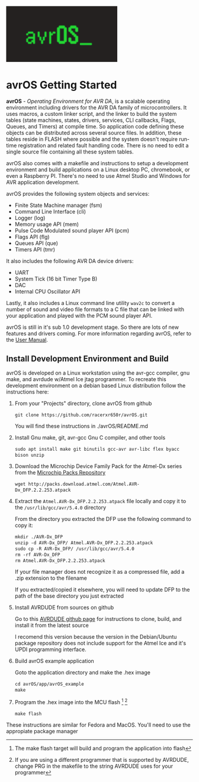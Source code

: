 [![avrOS](doc/avrOS.gif "avrOS")](https://github.com/racerxr650r/avrOS)
---
# avrOS Getting Started

**avrOS** - _Operating Environment for AVR DA_, is a scalable operating environment 
including drivers for the AVR DA family of microcontrollers. It uses macros, a 
custom linker script, and the linker to build the system tables (state machines,
states, drivers, services, CLI callbacks, Flags, Queues, and Timers) at compile 
time. So application code defining these objects can be distributed across several
source files. In addition, these tables reside in FLASH where possible and the
system doesn't require run-time registration and related fault handling code.
There is no need to edit a single source file containing all these system tables.

avrOS also comes with a makefile and instructions to setup a development
environment and build applications on a Linux desktop PC, chromebook, or even a
Raspberry PI. There's no need to use Atmel Studio and Windows for AVR application
development.

avrOS provides the following system objects and services:

* Finite State Machine manager (fsm)
* Command Line Interface (cli)
* Logger (log)
* Memory usage API (mem)
* Pulse Code Modulated sound player API (pcm)
* Flags API (flg)
* Queues API (que)
* Timers API (tmr)

It also includes the following AVR DA device drivers:

* UART
* System Tick (16 bit Timer Type B)
* DAC
* Internal CPU Oscillator API

Lastly, it also includes a Linux command line utility `wav2c` to convert a 
number of sound and video file formats to a C file that can be linked with
your application and played with the PCM sound player API.

avrOS is still in it's sub 1.0 development stage. So there are lots of new 
features and drivers coming. For more information regarding avrOS, refer to
the [User Manual](./doc/MANUAL.md).

## Install Development Environment and Build

avrOS is developed on a Linux workstation using the avr-gcc compiler, gnu make,
and avrdude w/Atmel Ice jtag programmer. To recreate this development 
environment on a debian based Linux distribution follow the instructions here:

1. From your "Projects" directory, clone avrOS from github

    ```console
    git clone https://github.com/racerxr650r/avrOS.git
    ```
   
   You will find these instructions in ./avrOS/README.md
       
2. Install Gnu make, git, avr-gcc Gnu C compiler, and other tools

    ```console
    sudo apt install make git binutils gcc-avr avr-libc flex byacc bison unzip
    ```
    
3. Download the Microchip Device Family Pack for the Atmel-Dx series from the [Microchip Packs Repository](http://packs.download.atmel.com/)

   ```console
   wget http://packs.download.atmel.com/Atmel.AVR-Dx_DFP.2.2.253.atpack
   ```

4. Extract the `Atmel.AVR-Dx_DFP.2.2.253.atpack` file locally and copy it to the `/usr/lib/gcc/avr/5.4.0` directory

    From the directory you extracted the DFP use the following command to copy it:

    ```console
    mkdir ./AVR-Dx_DFP
    unzip -d AVR-Dx_DFP/ Atmel.AVR-Dx_DFP.2.2.253.atpack
    sudo cp -R AVR-Dx_DFP/ /usr/lib/gcc/avr/5.4.0
    rm -rf AVR-Dx_DFP
    rm Atmel.AVR-Dx_DFP.2.2.253.atpack
    ```

    If your file manager does not recognize it as a compressed file, add a .zip extension to the filename

    If you extracted/copied it elsewhere, you will need to update DFP to the path of the base directory you just extracted

5. Install AVRDUDE from sources on github

    Go to this [AVRDUDE github page](https://github.com/avrdudes/avrdude/wiki/Building-AVRDUDE-for-Linux)
    for instructions to clone, build, and install it from the latest source

    I recomend this version because the version in the Debian/Ubuntu package
    repository does not include support for the Atmel Ice and it's UPDI programming
    interface.

6. Build avrOS example application

    Goto the application directory and make the .hex image

    ```console
    cd avrOS/app/avrOS_example
    make
    ```

7. Program the .hex image into the MCU flash [^1] [^2]

    ```console
    make flash
    ```
These instructions are similar for Fedora and MacOS. You'll need to use the
appropiate package manager

[^1]: The make flash target will build and program the application into flash
[^2]: If you are using a different programmer that is supported by AVRDUDE, 
change PRG in the makefile to the string AVRDUDE uses for your programmer
